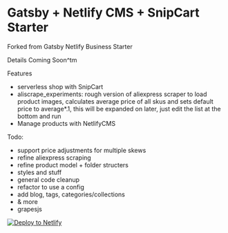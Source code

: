 # Gatsby + Netlify CMS + SnipCart Starter

Forked from Gatsby Netlify Business Starter

Details Coming Soon^tm

Features
- serverless shop with SnipCart
- aliscrape_experiments: rough version of aliexpress scraper to load product images, calculates average price of all skus and sets default price to average*.1, this will be expanded on later, just edit the list at the bottom and run
- Manage products with NetlifyCMS

Todo:
- support price adjustments for multiple skews
- refine aliexpress scraping
- refine product model + folder structers
- styles and stuff
- general code cleanup
- refactor to use a config
- add blog, tags, categories/collections
- & more
- grapesjs

<a href="https://app.netlify.com/start/deploy?repository=https://github.com/K-Kit/netlify-cms-snipcart-shop&amp;stack=cms"><img src="https://www.netlify.com/img/deploy/button.svg" alt="Deploy to Netlify"></a>
